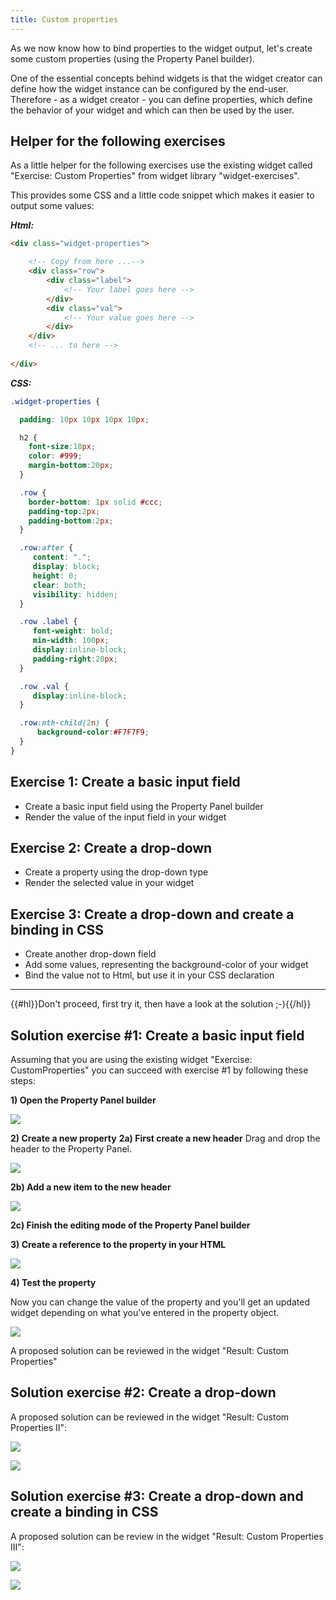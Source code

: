 ```yaml
---
title: Custom properties
---
```


As we now know how to bind properties to the widget output, let's create some custom properties (using the Property Panel builder).

One of the essential concepts behind widgets is that the widget creator can define how the widget instance can be configured by the end-user. Therefore - as a widget creator - you can define properties, which define the behavior of your widget and which can then be used by the user.

## Helper for the following exercises

As a little helper for the following exercises use the existing widget called "Exercise: Custom Properties" from widget library "widget-exercises".

This provides some CSS and a little code snippet which makes it easier to output some values:

***Html:***
```html
<div class="widget-properties">

	<!-- Copy from here ...-->
	<div class="row">
		<div class="label">
			<!-- Your label goes here -->
		</div>
		<div class="val">
			<!-- Your value goes here -->
		</div>
	</div>
	<!-- ... to here -->
	
</div>
```

***CSS:***
```css
.widget-properties {

  padding: 10px 10px 10px 10px;

  h2 {
	font-size:18px;
	color: #999;
	margin-bottom:20px;
  }

  .row {
	border-bottom: 1px solid #ccc;
	padding-top:2px;
	padding-bottom:2px;
  }

  .row:after {
	 content: ".";
	 display: block;
	 height: 0;
	 clear: both;
	 visibility: hidden;
  }

  .row .label {
	 font-weight: bold;
	 min-width: 100px;
	 display:inline-block;
	 padding-right:20px;
  }

  .row .val {
	 display:inline-block;
  }

  .row:nth-child(2n) {
	  background-color:#F7F7F9;
  }
}
```



## Exercise 1: Create a basic input field

- Create a basic input field using the Property Panel builder
- Render the value of the input field in your widget

## Exercise 2: Create a drop-down

- Create a property using the drop-down type
- Render the selected value in your widget

## Exercise 3: Create a drop-down and create a binding in CSS

- Create another drop-down field
- Add some values, representing the background-color of your widget
- Bind the value not to Html, but use it in your CSS declaration

---

{{#hl}}Don't proceed, first try it, then have a look at the solution ;-){{/hl}}


## Solution exercise #1: Create a basic input field

Assuming that you are using the existing widget "Exercise: CustomProperties" you can succeed with exercise #1 by following these steps:

**1) Open the Property Panel builder**

![](images/open-property-panel-builder.png)

**2) Create a new property**
**2a) First create a new header**
Drag and drop the header to the Property Panel.

![](images/create-header.gif)

**2b) Add a new item to the new header**

![](images/new-input-property.gif)

**2c) Finish the editing mode of the Property Panel builder**

**3) Create a reference to the property in your HTML**

![](images/add-reference.gif)

**4) Test the property**

Now you can change the value of the property and you'll get an updated widget depending on what you've entered in the property object.

![](images/custom-property-result.gif)


A proposed solution can be reviewed in the widget "Result: Custom Properties"

## Solution exercise #2: Create a drop-down

A proposed solution can be reviewed in the widget "Result: Custom Properties II":

![](images/dropdown-props.png)

![](images/dropdown-result.png)


## Solution exercise #3: Create a drop-down and create a binding in CSS

A proposed solution can be review in the widget "Result: Custom Properties III":

![](images/3-properties.png)

![](images/3-result.png)



